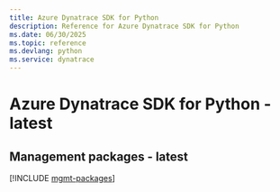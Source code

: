 ```yaml
---
title: Azure Dynatrace SDK for Python
description: Reference for Azure Dynatrace SDK for Python
ms.date: 06/30/2025
ms.topic: reference
ms.devlang: python
ms.service: dynatrace
---
```

# Azure Dynatrace SDK for Python - latest

## Management packages - latest
[!INCLUDE [mgmt-packages](dynatrace-mgmt-index.md)]